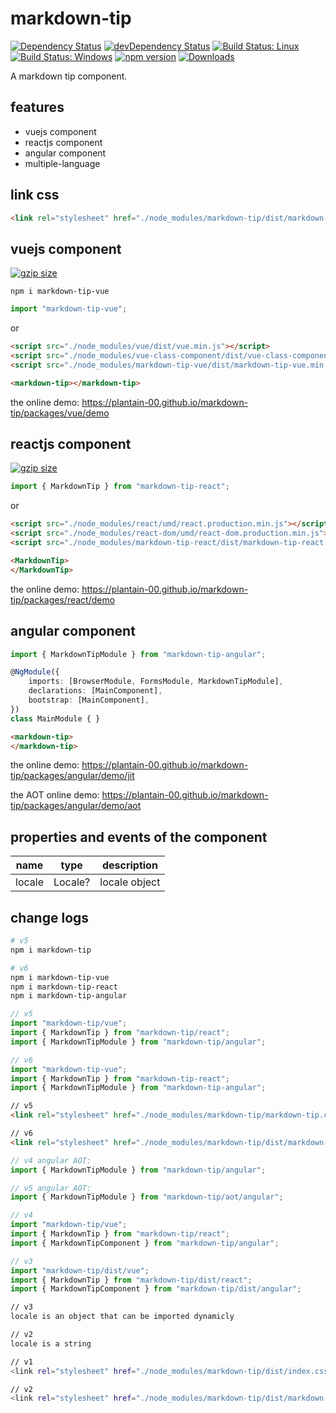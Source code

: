 # markdown-tip

[![Dependency Status](https://david-dm.org/plantain-00/markdown-tip.svg)](https://david-dm.org/plantain-00/markdown-tip)
[![devDependency Status](https://david-dm.org/plantain-00/markdown-tip/dev-status.svg)](https://david-dm.org/plantain-00/markdown-tip#info=devDependencies)
[![Build Status: Linux](https://travis-ci.org/plantain-00/markdown-tip.svg?branch=master)](https://travis-ci.org/plantain-00/markdown-tip)
[![Build Status: Windows](https://ci.appveyor.com/api/projects/status/github/plantain-00/markdown-tip?branch=master&svg=true)](https://ci.appveyor.com/project/plantain-00/markdown-tip/branch/master)
[![npm version](https://badge.fury.io/js/markdown-tip.svg)](https://badge.fury.io/js/markdown-tip)
[![Downloads](https://img.shields.io/npm/dm/markdown-tip.svg)](https://www.npmjs.com/package/markdown-tip)

A markdown tip component.

## features

+ vuejs component
+ reactjs component
+ angular component
+ multiple-language

## link css

```html
<link rel="stylesheet" href="./node_modules/markdown-tip/dist/markdown-tip.css" />
```

## vuejs component

[![gzip size](https://img.badgesize.io/https://unpkg.com/markdown-tip-vue?compression=gzip)](https://unpkg.com/markdown-tip-vue)

`npm i markdown-tip-vue`

```ts
import "markdown-tip-vue";
```

or

```html
<script src="./node_modules/vue/dist/vue.min.js"></script>
<script src="./node_modules/vue-class-component/dist/vue-class-component.min.js"></script>
<script src="./node_modules/markdown-tip-vue/dist/markdown-tip-vue.min.js"></script>
```

```html
<markdown-tip></markdown-tip>
```

the online demo: <https://plantain-00.github.io/markdown-tip/packages/vue/demo>

## reactjs component

[![gzip size](https://img.badgesize.io/https://unpkg.com/markdown-tip-react?compression=gzip)](https://unpkg.com/markdown-tip-react)

```ts
import { MarkdownTip } from "markdown-tip-react";
```

or

```html
<script src="./node_modules/react/umd/react.production.min.js"></script>
<script src="./node_modules/react-dom/umd/react-dom.production.min.js"></script>
<script src="./node_modules/markdown-tip-react/dist/markdown-tip-react.min.js"></script>
```

```html
<MarkdownTip>
</MarkdownTip>
```

the online demo: <https://plantain-00.github.io/markdown-tip/packages/react/demo>

## angular component

```ts
import { MarkdownTipModule } from "markdown-tip-angular";

@NgModule({
    imports: [BrowserModule, FormsModule, MarkdownTipModule],
    declarations: [MainComponent],
    bootstrap: [MainComponent],
})
class MainModule { }
```

```html
<markdown-tip>
</markdown-tip>
```

the online demo: <https://plantain-00.github.io/markdown-tip/packages/angular/demo/jit>

the AOT online demo: <https://plantain-00.github.io/markdown-tip/packages/angular/demo/aot>

## properties and events of the component

name | type | description
--- | --- | ---
locale | Locale? | locale object

## change logs

```bash
# v5
npm i markdown-tip

# v6
npm i markdown-tip-vue
npm i markdown-tip-react
npm i markdown-tip-angular
```

```ts
// v5
import "markdown-tip/vue";
import { MarkdownTip } from "markdown-tip/react";
import { MarkdownTipModule } from "markdown-tip/angular";

// v6
import "markdown-tip-vue";
import { MarkdownTip } from "markdown-tip-react";
import { MarkdownTipModule } from "markdown-tip-angular";
```

```html
// v5
<link rel="stylesheet" href="./node_modules/markdown-tip/markdown-tip.css" />

// v6
<link rel="stylesheet" href="./node_modules/markdown-tip/dist/markdown-tip.css" />
```

```ts
// v4 angular AOT:
import { MarkdownTipModule } from "markdown-tip/angular";

// v5 angular AOT:
import { MarkdownTipModule } from "markdown-tip/aot/angular";
```

```ts
// v4
import "markdown-tip/vue";
import { MarkdownTip } from "markdown-tip/react";
import { MarkdownTipComponent } from "markdown-tip/angular";

// v3
import "markdown-tip/dist/vue";
import { MarkdownTip } from "markdown-tip/dist/react";
import { MarkdownTipComponent } from "markdown-tip/dist/angular";
```

```bash
// v3
locale is an object that can be imported dynamicly

// v2
locale is a string
```

```bash
// v1
<link rel="stylesheet" href="./node_modules/markdown-tip/dist/index.css" />

// v2
<link rel="stylesheet" href="./node_modules/markdown-tip/dist/markdown-tip.css" />
```
